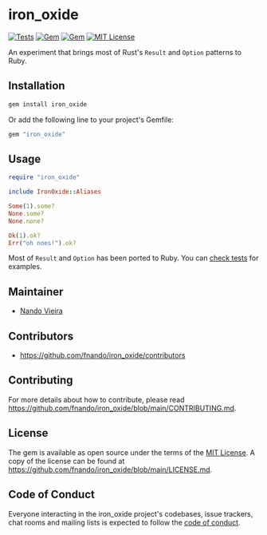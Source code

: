 # iron_oxide

[![Tests](https://github.com/fnando/iron_oxide/workflows/ruby-tests/badge.svg)](https://github.com/fnando/iron_oxide)
[![Gem](https://img.shields.io/gem/v/iron_oxide.svg)](https://rubygems.org/gems/iron_oxide)
[![Gem](https://img.shields.io/gem/dt/iron_oxide.svg)](https://rubygems.org/gems/iron_oxide)
[![MIT License](https://img.shields.io/:License-MIT-blue.svg)](https://tldrlegal.com/license/mit-license)

An experiment that brings most of Rust's `Result` and `Option` patterns to Ruby.

## Installation

```bash
gem install iron_oxide
```

Or add the following line to your project's Gemfile:

```ruby
gem "iron_oxide"
```

## Usage

```ruby
require "iron_oxide"

include IronOxide::Aliases

Some(1).some?
None.some?
None.none?

Ok(1).ok?
Err("oh noes!").ok?
```

Most of `Result` and `Option` has been ported to Ruby. You can
[check tests](https://github.com/fnando/iron_oxide/tree/main/test/iron_oxide)
for examples.

## Maintainer

- [Nando Vieira](https://github.com/fnando)

## Contributors

- https://github.com/fnando/iron_oxide/contributors

## Contributing

For more details about how to contribute, please read
https://github.com/fnando/iron_oxide/blob/main/CONTRIBUTING.md.

## License

The gem is available as open source under the terms of the
[MIT License](https://opensource.org/licenses/MIT). A copy of the license can be
found at https://github.com/fnando/iron_oxide/blob/main/LICENSE.md.

## Code of Conduct

Everyone interacting in the iron_oxide project's codebases, issue trackers, chat
rooms and mailing lists is expected to follow the
[code of conduct](https://github.com/fnando/iron_oxide/blob/main/CODE_OF_CONDUCT.md).
